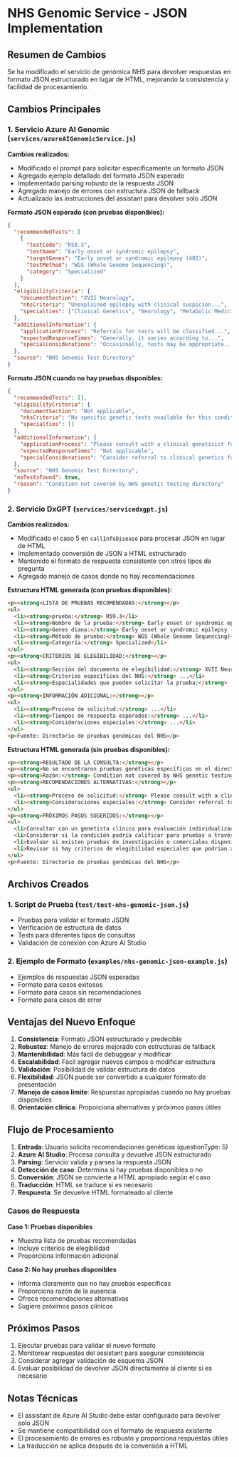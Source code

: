 # NHS Genomic Service - JSON Implementation

## Resumen de Cambios

Se ha modificado el servicio de genómica NHS para devolver respuestas en formato JSON estructurado en lugar de HTML, mejorando la consistencia y facilidad de procesamiento.

## Cambios Principales

### 1. Servicio Azure AI Genomic (`services/azureAIGenomicService.js`)

**Cambios realizados:**
- Modificado el prompt para solicitar específicamente un formato JSON
- Agregado ejemplo detallado del formato JSON esperado
- Implementado parsing robusto de la respuesta JSON
- Agregado manejo de errores con estructura JSON de fallback
- Actualizado las instrucciones del assistant para devolver solo JSON

**Formato JSON esperado (con pruebas disponibles):**
```json
{
  "recommendedTests": [
    {
      "testCode": "R59.3",
      "testName": "Early onset or syndromic epilepsy",
      "targetGenes": "Early onset or syndromic epilepsy (402)",
      "testMethod": "WGS (Whole Genome Sequencing)",
      "category": "Specialized"
    }
  ],
  "eligibilityCriteria": {
    "documentSection": "XVII Neurology",
    "nhsCriteria": "Unexplained epilepsy with clinical suspicion...",
    "specialties": ["Clinical Genetics", "Neurology", "Metabolic Medicine"]
  },
  "additionalInformation": {
    "applicationProcess": "Referrals for tests will be classified...",
    "expectedResponseTimes": "Generally, it varies according to...",
    "specialConsiderations": "Occasionally, tests may be appropriate..."
  },
  "source": "NHS Genomic Test Directory"
}
```

**Formato JSON cuando no hay pruebas disponibles:**
```json
{
  "recommendedTests": [],
  "eligibilityCriteria": {
    "documentSection": "Not applicable",
    "nhsCriteria": "No specific genetic tests available for this condition in the NHS Genomic Test Directory.",
    "specialties": []
  },
  "additionalInformation": {
    "applicationProcess": "Please consult with a clinical geneticist for alternative testing options or referral to specialist services.",
    "expectedResponseTimes": "Not applicable",
    "specialConsiderations": "Consider referral to clinical genetics for assessment of whether genetic testing might be appropriate through other pathways."
  },
  "source": "NHS Genomic Test Directory",
  "noTestsFound": true,
  "reason": "Condition not covered by NHS genetic testing directory"
}
```

### 2. Servicio DxGPT (`services/servicedxgpt.js`)

**Cambios realizados:**
- Modificado el caso 5 en `callInfoDisease` para procesar JSON en lugar de HTML
- Implementado conversión de JSON a HTML estructurado
- Mantenido el formato de respuesta consistente con otros tipos de pregunta
- Agregado manejo de casos donde no hay recomendaciones

**Estructura HTML generada (con pruebas disponibles):**
```html
<p><strong>LISTA DE PRUEBAS RECOMENDADAS:</strong></p>
<ul>
  <li><strong>prueba:</strong> R59.3</li>
  <li><strong>Nombre de la prueba:</strong> Early onset or syndromic epilepsy</li>
  <li><strong>Genes diana:</strong> Early onset or syndromic epilepsy (402)</li>
  <li><strong>Método de prueba:</strong> WGS (Whole Genome Sequencing)</li>
  <li><strong>Categoría:</strong> Specialized</li>
</ul>
<p><strong>CRITERIOS DE ELEGIBILIDAD:</strong></p>
<ul>
  <li><strong>Sección del documento de elegibilidad:</strong> XVII Neurology</li>
  <li><strong>Criterios específicos del NHS:</strong> ...</li>
  <li><strong>Especialidades que pueden solicitar la prueba:</strong> ...</li>
</ul>
<p><strong>INFORMACIÓN ADICIONAL:</strong></p>
<ul>
  <li><strong>Proceso de solicitud:</strong> ...</li>
  <li><strong>Tiempos de respuesta esperados:</strong> ...</li>
  <li><strong>Consideraciones especiales:</strong> ...</li>
</ul>
<p>Fuente: Directorio de pruebas genómicas del NHS</p>
```

**Estructura HTML generada (sin pruebas disponibles):**
```html
<p><strong>RESULTADO DE LA CONSULTA:</strong></p>
<p><strong>No se encontraron pruebas genéticas específicas en el directorio del NHS para esta condición.</strong></p>
<p><strong>Razón:</strong> Condition not covered by NHS genetic testing directory</p>
<p><strong>RECOMENDACIONES ALTERNATIVAS:</strong></p>
<ul>
  <li><strong>Proceso de solicitud:</strong> Please consult with a clinical geneticist...</li>
  <li><strong>Consideraciones especiales:</strong> Consider referral to clinical genetics...</li>
</ul>
<p><strong>PRÓXIMOS PASOS SUGERIDOS:</strong></p>
<ul>
  <li>Consultar con un genetista clínico para evaluación individualizada</li>
  <li>Considerar si la condición podría calificar para pruebas a través de otras vías</li>
  <li>Evaluar si existen pruebas de investigación o comerciales disponibles</li>
  <li>Revisar si hay criterios de elegibilidad especiales que podrían aplicarse</li>
</ul>
<p>Fuente: Directorio de pruebas genómicas del NHS</p>
```

## Archivos Creados

### 1. Script de Prueba (`test/test-nhs-genomic-json.js`)
- Pruebas para validar el formato JSON
- Verificación de estructura de datos
- Tests para diferentes tipos de consultas
- Validación de conexión con Azure AI Studio

### 2. Ejemplo de Formato (`examples/nhs-genomic-json-example.js`)
- Ejemplos de respuestas JSON esperadas
- Formato para casos exitosos
- Formato para casos sin recomendaciones
- Formato para casos de error

## Ventajas del Nuevo Enfoque

1. **Consistencia**: Formato JSON estructurado y predecible
2. **Robustez**: Manejo de errores mejorado con estructuras de fallback
3. **Mantenibilidad**: Más fácil de debuggear y modificar
4. **Escalabilidad**: Fácil agregar nuevos campos o modificar estructura
5. **Validación**: Posibilidad de validar estructura de datos
6. **Flexibilidad**: JSON puede ser convertido a cualquier formato de presentación
7. **Manejo de casos límite**: Respuestas apropiadas cuando no hay pruebas disponibles
8. **Orientación clínica**: Proporciona alternativas y próximos pasos útiles

## Flujo de Procesamiento

1. **Entrada**: Usuario solicita recomendaciones genéticas (questionType: 5)
2. **Azure AI Studio**: Procesa consulta y devuelve JSON estructurado
3. **Parsing**: Servicio valida y parsea la respuesta JSON
4. **Detección de caso**: Determina si hay pruebas disponibles o no
5. **Conversión**: JSON se convierte a HTML apropiado según el caso
6. **Traducción**: HTML se traduce si es necesario
7. **Respuesta**: Se devuelve HTML formateado al cliente

### Casos de Respuesta

**Caso 1: Pruebas disponibles**
- Muestra lista de pruebas recomendadas
- Incluye criterios de elegibilidad
- Proporciona información adicional

**Caso 2: No hay pruebas disponibles**
- Informa claramente que no hay pruebas específicas
- Proporciona razón de la ausencia
- Ofrece recomendaciones alternativas
- Sugiere próximos pasos clínicos

## Próximos Pasos

1. Ejecutar pruebas para validar el nuevo formato
2. Monitorear respuestas del assistant para asegurar consistencia
3. Considerar agregar validación de esquema JSON
4. Evaluar posibilidad de devolver JSON directamente al cliente si es necesario

## Notas Técnicas

- El assistant de Azure AI Studio debe estar configurado para devolver solo JSON
- Se mantiene compatibilidad con el formato de respuesta existente
- El procesamiento de errores es robusto y proporciona respuestas útiles
- La traducción se aplica después de la conversión a HTML 